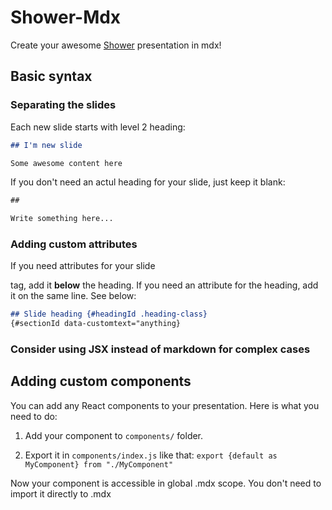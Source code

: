 # Shower-Mdx

Create your awesome [Shower](https://shwr.me/) presentation in mdx!

## Basic syntax

### Separating the slides

Each new slide starts with level 2 heading: 


```md
## I'm new slide

Some awesome content here
```

If you don't need an actul heading for your slide, just keep it blank:

```md
##

Write something here...
```

### Adding custom attributes

If you need attributes for your slide <section> tag, add it **below** the heading. If you need an attribute for the heading, add it on the same line. See below: 

```md
## Slide heading {#headingId .heading-class}
{#sectionId data-customtext="anything}
```


### Consider using JSX instead of markdown for complex cases



## Adding custom components

You can add any React components to your presentation. Here is what you need to do:

1. Add your component to `components/` folder.

2. Export it in `components/index.js` like that: `export {default as MyComponent} from "./MyComponent"`

Now your component is accessible in global .mdx scope. You don't need to import it directly to .mdx
